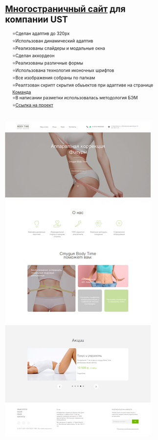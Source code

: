 <h1> <a href="https://kulakovskyi.github.io/ust/index.html" target="_blank">Многостраничный сайт</a> для компании UST </h1>
<ul type="none">
  <li>⭐Сделан адаптив до 320px</li>
  <li>⭐Использован динамический адаптив</li>
  <li>⭐Реализованы слайдеры и модальные окна</li>
  <li>⭐Сделан аккордеон</li>
  <li>⭐Реализованы различные формы</li>
  <li>⭐Использована технология иконочных шрифтов</li>
  <li>⭐Все изображения собраны по папкам</li>
  <li>⭐Реалтзован скрипт скрытия обьъектов при адаптиве на странице <a href="https://kulakovskyi.github.io/ust/source/Team/index.html">Команда</a></li>
  <li>⭐В написании разметки использовалась методология БЭМ</li>
  <li>⭐<a href="https://kulakovskyi.github.io/ust/index.html">Ссылка на проект</a></li>
</ul>

<h1><h1>

<img src="https://github.com/kulakovskyi/body-time/blob/main/readme-img/screencapture-localhost-3000-2022-05-31-17_55_42.jpg" alt="site-image" />
